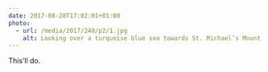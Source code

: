 ```yaml
---
date: 2017-08-28T17:02:01+01:00
photo:
  - url: /media/2017/240/p2/1.jpg
    alt: Looking over a turquoise blue sea towards St. Michael’s Mount.
---
```


This’ll do.
